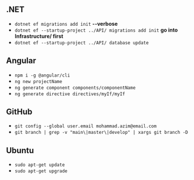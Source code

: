 ## .NET
- ``dotnet ef migrations add init``  **--verbose**
- ``dotnet ef --startup-project ../API/ migrations add init``    **go into Infrastructure/ first**
- ``dotnet ef --startup-project ../API/ database update``

## Angular
-  ``npm i -g @angular/cli``
-  ``ng new projectName``
-  ``ng generate component components/componentName``
-  ``ng generate directive directives/myIf/myIf``

## GitHub
 - ``git config --global user.email mohammad.azim@email.com``
 - ``git branch | grep -v "main\|master\|develop" | xargs git branch -D``


## Ubuntu 
- ``sudo apt-get update``
- ``sudo apt-get upgrade``
